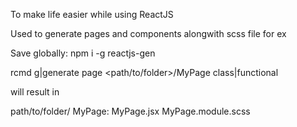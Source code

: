 To make life easier while using ReactJS

Used to generate pages and components alongwith scss file for ex

Save globally: npm i -g reactjs-gen

rcmd g|generate page <path/to/folder>/MyPage class|functional

will result in

path/to/folder/
            MyPage:
                MyPage.jsx
                MyPage.module.scss